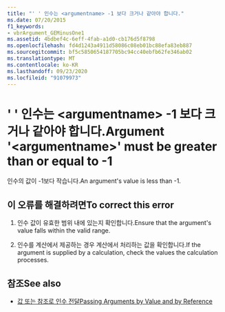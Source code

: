 ```yaml
---
title: "' ' 인수는 <argumentname> -1 보다 크거나 같아야 합니다."
ms.date: 07/20/2015
f1_keywords:
- vbrArgument_GEMinusOne1
ms.assetid: 4bdbef4c-6eff-4fab-a1d0-cb176d5f8798
ms.openlocfilehash: fd4d1243a4911d58086c08eb01bc88efa83eb887
ms.sourcegitcommit: bf5c5850654187705bc94cc40ebfb62fe346ab02
ms.translationtype: MT
ms.contentlocale: ko-KR
ms.lasthandoff: 09/23/2020
ms.locfileid: "91079973"
---
```

# <a name="argument-argumentname-must-be-greater-than-or-equal-to--1"></a><span data-ttu-id="37379-102">' ' 인수는 \<argumentname> -1 보다 크거나 같아야 합니다.</span><span class="sxs-lookup"><span data-stu-id="37379-102">Argument '\<argumentname>' must be greater than or equal to -1</span></span>

<span data-ttu-id="37379-103">인수의 값이 -1보다 작습니다.</span><span class="sxs-lookup"><span data-stu-id="37379-103">An argument's value is less than -1.</span></span>  
  
## <a name="to-correct-this-error"></a><span data-ttu-id="37379-104">이 오류를 해결하려면</span><span class="sxs-lookup"><span data-stu-id="37379-104">To correct this error</span></span>  
  
1. <span data-ttu-id="37379-105">인수 값이 유효한 범위 내에 있는지 확인합니다.</span><span class="sxs-lookup"><span data-stu-id="37379-105">Ensure that the argument's value falls within the valid range.</span></span>  
  
2. <span data-ttu-id="37379-106">인수를 계산에서 제공하는 경우 계산에서 처리하는 값을 확인합니다.</span><span class="sxs-lookup"><span data-stu-id="37379-106">If the argument is supplied by a calculation, check the values the calculation processes.</span></span>  
  
## <a name="see-also"></a><span data-ttu-id="37379-107">참조</span><span class="sxs-lookup"><span data-stu-id="37379-107">See also</span></span>

- [<span data-ttu-id="37379-108">값 또는 참조로 인수 전달</span><span class="sxs-lookup"><span data-stu-id="37379-108">Passing Arguments by Value and by Reference</span></span>](../programming-guide/language-features/procedures/passing-arguments-by-value-and-by-reference.md)
